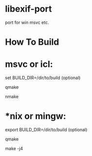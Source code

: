 libexif-port
============

port for win msvc etc.


How To Build
=============

msvc or icl:
=
set BUILD_DIR=/dir/to/build (optional)

qmake

nmake



*nix or mingw:
=
export BUILD_DIR=/dir/to/build (optional)

qmake

make -j4
